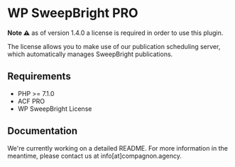 # WP SweepBright PRO

**Note ⚠️** as of version 1.4.0 a license is required in order to use this plugin.

The license allows you to make use of our publication scheduling server, which automatically manages SweepBright publications.

## Requirements

- PHP >= 7.1.0
- ACF PRO
- WP SweepBright License

## Documentation

We're currently working on a detailed README. For more information in the meantime, please contact us at info[at]compagnon.agency.

